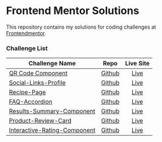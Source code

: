 # Frontend Mentor Solutions

This repository contains my solutions for coding challenges at [Frontendmentor](https://www.frontendmentor.io/). 

### Challenge List

| Challenge Name    | Repo | Live Site |
| ----------------- | :---: |:--------:|
| [QR Code Component](https://www.frontendmentor.io/challenges/qr-code-component-iux_sIO_H) | [Github](https://github.com/cohoc/frontendmentor/tree/main/qr-code-component-main) |    [Live](https://cohoc.github.io/frontendmentor/qr-code-component-main/)   | 
| [Social-Links-Profile](https://www.frontendmentor.io/challenges/social-links-profile-UG32l9m6dQ) | [Github](https://github.com/cohoc/frontendmentor/tree/main/social-links-profile-main) | [Live](https://cohoc.github.io/frontendmentor/social-links-profile-main/) | 
| [Recipe-Page](https://www.frontendmentor.io/challenges/recipe-page-KiTsR8QQKm) | [Github](https://github.com/cohoc/frontendmentor/tree/main/recipe-page-main) | [Live](https://cohoc.github.io/frontendmentor/recipe-page-main/) |
| [FAQ-Accordion](https://www.frontendmentor.io/challenges/faq-accordion-wyfFdeBwBz) | [Github](https://github.com/cohoc/frontendmentor/tree/main/faq-accordion-main) | [Live](https://cohoc.github.io/frontendmentor/faq-accordion-main/) |
| [Results-Summary-Component](https://www.frontendmentor.io/challenges/results-summary-component-CE_K6s0maV) | [Github](https://github.com/cohoc/frontendmentor/tree/main/results-summary-component-main) | [Live](https://cohoc.github.io/frontendmentor/results-summary-component-main/) |
| [Product-Review-Card](https://www.frontendmentor.io/challenges/product-preview-card-component-GO7UmttRfa) | [Github](https://github.com/cohoc/frontendmentor/tree/main/product-preview-card-component-main) | [Live](https://cohoc.github.io/frontendmentor/product-preview-card-component-main/) |
| [Interactive-Rating-Component](https://www.frontendmentor.io/challenges/interactive-rating-component-koxpeBUmI) | [Github](https://github.com/cohoc/frontendmentor/tree/main/interactive-rating-component-main) | [Live](https://cohoc.github.io/frontendmentor/interactive-rating-component-main/) |


